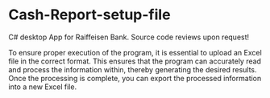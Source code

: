 # Cash-Report-setup-file
C# desktop App for Raiffeisen Bank.
Source code reviews upon request!

To ensure proper execution of the program, it is essential to upload an Excel file in the correct format. This ensures that the program can accurately read and process the information within, thereby generating the desired results. Once the processing is complete, you can export the processed information into a new Excel file.
